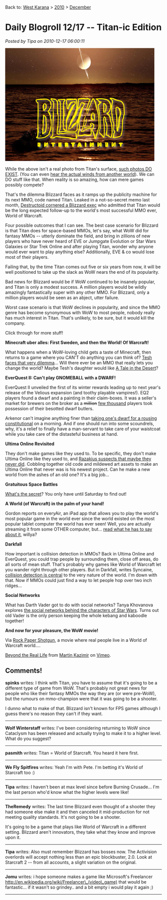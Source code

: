 Back to: [West Karana](/posts/westkarana.md) > [2010](/posts/2010/westkarana.md) > [December](./westkarana.md)
# Daily Blogroll 12/17 -- Titan-ic Edition

*Posted by Tipa on 2010-12-17 06:00:11*

[![](../../../uploads/2010/12/titan.png "Titan")](../../../uploads/2010/12/titan.png)

While the above isn't a real photo from Titan's surface, [such photos DO EXIST](http://science.nasa.gov/science-news/science-at-nasa/2005/16jan_titan/). (You can even [hear the actual winds from another world](http://www.esa.int/SPECIALS/Cassini-Huygens/SEM85Q71Y3E_1.html)). We can DO stuff like that. When reality is so amazing, how can mere games possibly compete?

That's the dilemma Blizzard faces as it ramps up the publicity machine for its next MMO, code named Titan. Leaked in a not-so-secret memo last month, [Destructoid cornered a Blizzard exec](http://www.destructoid.com/vgas-interviews-mortal-kombat-and-blizzard-189714.phtml) who admitted that Titan would be the long expected follow-up to the world's most successful MMO ever, World of Warcraft.

Four possible outcomes that I can see. The best case scenario for Blizzard is that Titan does for space-based MMOs, let's say, what WoW did for fantasy MMOs -- utterly dominate the field, and bring in zillions of new players who have never heard of EVE or Jumpgate Evolution or Star Wars Galaxies or Star Trek Online and after playing Titan, wonder why anyone would ever want to play anything else? Additionally, EVE & co would lose most of their players.

Failing that, by the time Titan comes out five or six years from now, it will be well positioned to take up the slack as WoW nears the end of its popularity.

Bad news for Blizzard would be if WoW continued to be insanely popular, and Titan is only a modest success. A million players would be wildly amazingly fantastically super with any other MMO. For Blizzard, only a million players would be seen as an abject, utter failure.

Worst case scenario is that WoW declines in popularity, and since the MMO genre has become synonymous with WoW to most people, nobody really has much interest in Titan. That's unlikely, to be sure, but it would kill the company.

Click through for more stuff!


**Minecraft uber alles: First Sweden, and then the World! Of Warcraft!**

What happens when a WoW-loving child gets a taste of Minecraft, then returns to a game where you CAN'T do anything you can think of? [Tesh faces that very dilemma](http://tishtoshtesh.wordpress.com/2010/12/16/how-minecraft-ruined-world-of-warcraft/)... Will there ever be an MMO that really lets you change the world? Maybe Tesh's daughter would like [A Tale in the Desert](http://www.atitd.com/)?

**EverQuest II: Can't play GNOMEBALL with a DWARF!**

EverQuest II unveiled the first of its winter rewards leading up to next year's release of the Velious expansion (and toothy playable vampires!). EQ2 players found a dwarf and a painting in their claim-boxes. It was a seller's market for brewers on the broker as a ~~million~~ [few thousand](http://simple-n-complex.blogspot.com/2010/03/xfire-game.html) players took possession of their besotted dwarf butlers. 

Arkenor can't imagine anything finer than [taking one's dwarf for a rousing constitutional](http://www.arksark.org/blog/4443/eq2-cometh-the-hour-cometh-the-butler/) on a morning. And if one should run into some scoundrels, why, it's a relief to finally have a man-servant to take care of your waistcoat while you take care of the distasteful business at hand.

**Ultima Online Revisited**

They don't make games like they used to. To be specific, they don't make Ultima Online like they used to, and [Razakius suspects that maybe they never did](http://razakius.com/uncategorized/re-creating-uo/). Cobbling together old code and mildewed art assets to make an Ultima Online that never was is his newest project. Can he make a new world from the ashes of an old one? It's a big job...

**Gratuitous Space Battles**

[What's the secret](http://positech.co.uk/cliffsblog/?p=960)? You only have until Saturday to find out!

**A World (of Warcraft) in the palm of your hand!**

Gordon reports on everyAir, an iPad app that allows you to play the world's most popular game in the world ever since the world existed on the most popular tablet computer the world has ever seen! Well, you are actually streaming it from some OTHER computer, but... [read what he has to say about it](http://blog.weflyspitfires.com/2010/12/14/wow-on-the-ipad/), willya?

**Darkfall**

How important is collision detection in MMOs? Back in Ultima Online and EverQuest, you could trap people by surrounding them, close off areas, do all sorts of mean stuff. That's probably why games like World of Warcraft let you wander right through other players. But in Darkfall, writes Syncaine, [collision detection is central](http://syncaine.wordpress.com/2010/12/14/collision-detection-revisited/) to the very nature of the world. I'm down with that. Now if MMOs could just find a way to let people hop over two inch ridges...

**Social Networks**

What has Darth Vader got to do with social networks? Tanya Khovanova explores [the social networks behind the characters of Star Wars](http://blog.tanyakhovanova.com/?p=289). Turns out old Vader is the only person keeping the whole kebang and kaboodle together!

**And now for your pleasure, the WoW movie!**

Via [Rock Paper Shotgun](http://www.rockpapershotgun.com/2010/12/16/world-of-cor-craft/), a movie where real people live in a World of Warcraft world....

[Beyond the Real Life](http://vimeo.com/17703196) from [Martin Kazimir](http://vimeo.com/user5453314) on [Vimeo](http://vimeo.com).



## Comments!

**spinks** writes: I think with Titan, you have to assume that it's going to be a different type of game from WoW. That's probably not great news for people who like their fantasy MMOs the way they are (or were pre-WoW), but the rumours on mmo-champion were that it was going to be a shooter.

I dunno what to make of that. Blizzard isn't known for FPS games although I guess there's no reason they can't if they want.

---

**Wolf Winterstaff** writes: I've been considering returning to WoW since Cataclysm has been released and actually trying to make it to a higher level. What do you suggest?

---

**pasmith** writes: Titan = World of Starcraft. You heard it here first.

---

**We Fly Spitfires** writes: Yeah I'm with Pete. I'm betting it's World of Starcraft too :)

---

**Tipa** writes: I haven't been at max level since before Burning Crusade... I'm the last person who'd know what the higher levels were like!

---

**TheRemedy** writes: The last time Blizzard even thought of a shooter they had someone else make it and then canceled it mid-production for not meeting quality standards. It's not going to be a shooter.

It's going to be a game that plays like World of Warcraft in a different setting. Blizzard aren't innovators, they take what they know and improve upon it.

---

**Tipa** writes: Also must remember Blizzard has bosses now. The Activision overlords will accept nothing less than an epic blockbuster, 2.0. Look at Starcraft 2 -- from all accounts, a slight variation on the original.

---

**Jomu** writes: i hope someone makes a game like Microsoft's Freelancer http://en.wikipedia.org/wiki/Freelancer\_(video\_game)
that would be fantastic... if it wasn't so grindey.. and a bit empty i would play it again ;)

---

